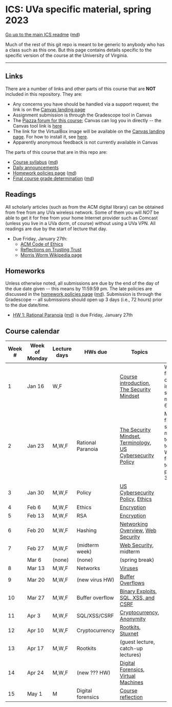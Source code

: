 ICS: UVa specific material, spring 2023
=======================================

[Go up to the main ICS readme](../readme.html) ([md](../readme.md))

Much of the rest of this git repo is meant to be generic to anybody who has a class such as this one. But this page contains details specific to the specific version of the course at the University of Virginia.

------------------------------------------------------------

Links
-----

There are a number of links and other parts of this course that are **NOT** included in this repository.  They are:

- Any concerns you have should be handled via a support request; the link is on the [Canvas landing page][1]
- Assignment submission is through the Gradescope tool in Canvas
- The [Piazza forum for this course](https://piazza.com/class/lcyvdla676110z); Canvas can log you in directly -- the Canvas tool link is [here](https://canvas.its.virginia.edu/courses/59093/external_tools/21)
- The link for the VirtualBox image will be available on the [Canvas landing page][1].  For how to install it, see  [here](https://uva-cs.github.io/pdr/tutorials/01-intro-unix/virtual-box.html).
- Apparently anonymous feedback is not currently available in Canvas

<!-- no longer available in canvas:

- ~~[Email list archive](https://collab.its.virginia.edu/portal/directtool/23262987-1288-4c6d-912f-c1b031973f44/), which is a Collab tool~~
- ~~[Anonymous feedback](https://collab.its.virginia.edu/portal/directtool/b166e2b1-f967-4df0-8e7e-1b25f58a30e2/), which is a Collab tool~~

-->

The parts of this course that are in this repo are:

- [Course syllabus](syllabus.html) ([md](syllabus.md))
- [Daily announcements](daily-announcements.html#/)
- [Homework policies page](hw-policies.html) ([md](hw-policies.md))
- [Final course grade determination](grades.html) ([md](grades.md))


Readings
--------

All scholarly articles (such as from the ACM digital library) can be obtained from free from any UVa wireless network.  Some of them you will *NOT* be able to get it for free from your home Internet provider such as Comcast (unless you live in a UVa dorm, of course) without using a UVa VPN.  All readings are due by the start of lecture that day.

<!--
- Due Friday, September 13th:
    - [An Introduction to Cybersecurity Ethics](https://www.scu.edu/media/ethics-center/technology-ethics/IntroToCybersecurityEthics.pdf): you can skip the questions (the blue boxes therein); once you remove those, the table of contents, and the appendices, it's about 35 typed pages
-->

- Due Friday, January 27th:
	- [ACM Code of Ethics](https://www.acm.org/code-of-ethics)
    - [Reflections on Trusting Trust](https://dl.acm.org/citation.cfm?id=358210)
	- [Morris Worm Wikipedia page](https://en.wikipedia.org/wiki/Morris_worm)


Homeworks
-----------

Unless otherwise noted, all submissions are due by the end of the day of the due date given -- this means by 11:59:59 pm.  The late policies are discussed in the [homework policies page](hw-policies.html) ([md](hw-policies.md)).  Submission is through the Gradescope -- all submissions should open up 3 days (i.e., 72 hours) prior to the due date/time.

- [HW 1: Rational Paranoia](../hws/hw-paranoia.html) ([md](../hws/hw-paranoia.md)) is due Friday, January 27th

<!-- 

- [HW 13: Forensics](../hws/hw-forensics.html) ([md](../hws/hw-forensics.md)) is due Friday, December 6th
- [HW 12: Movie Night](../hws/hw-movie-night.html) ([md](../hws/hw-movie-night.md)) is due Wednesday, December 4th
- [HW 11: Buffer Overflow](../hws/hw-buffer.html) ([md](../hws/hw-buffer.md)) is due Friday, November 22nd
- [HW 10: Celebrity Visit](../hws/hw-celebrity-visit.html) ([md](../hws/hw-celebrity-visit.md)) is due Thursday, November 21st, and there is all of 12 hours of lateness allowed on this!
- [HW 9: Rootkits](../hws/hw-rootkits.html) ([md](../hws/hw-rootkits.md)) is due Friday, November 15th
- [HW 8: Cryptocurrency](../hws/hw-cryptocurrency.html) ([md](../hws/hw-cryptocurrency.md)) is due Friday, November 1st
- [HW 7: Networks](../hws/hw-networks.html) ([md](../hws/hw-networks.md)) is due Friday, October 25th
- [HW 6: SQL, XSS, & CSRF](../hws/hw-sql-xss-csrf.html) ([md](../hws/hw-sql-xss-csrf.md)) is due Friday, October 18th
- [HW 5: Hashing](../hws/hw-hashing.html) ([md](../hws/hw-hashing.md)) is due Friday, October 4th
- [HW 4: RSA](../hws/hw-rsa.html) ([md](../hws/hw-rsa.md)) is due Friday, September 27th
- [HW 3: Ethics](../hws/hw-ethics.html) ([md](../hws/hw-ethics.md)) is due Friday, September 20th
- [HW 2: Policy](../hws/hw-policy.html) ([md](../hws/hw-policy.md)) is due Friday, September 13th

-->

Course calendar
---------------

| Week # | Week of Monday | Lecture days | HWs due | Topics | Progress |
|----|----|----|----|----|----|
| 1  | Jan 16 | W,F    |                   | [Course introduction](../slides/introduction.html#/), [The Security Mindset](../slides/security-mindset.html#/) | Wed: finished course intro; Fri: security mindset to 6.13 |
| 2  | Jan 23 | M,W,F  | Rational Paranoia | [The Security Mindset](../slides/security-mindset.html#/), [Terminology](../slides/terminology.html#/), [US Cybersecurity Policy](../slides/policy.html#/) | Mon: finished security mindset, terminology to 4.13; Wed: finished terminology, policy to 3.18 |
| 3  | Jan 30 | M,W,F  | Policy            | [US Cybersecurity Policy](../slides/policy.html#/), [Ethics](../slides/ethics.html#/) | |
| 4  | Feb 6  | M,W,F  | Ethics            | [Encryption](../slides/encryption.html#/) | |
| 5  | Feb 13 | M,W,F  | RSA               | [Encryption](../slides/encryption.html#/) | |
| 6  | Feb 20 | M,W,F  | Hashing           | [Networking Overview](../slides/networks.html#/), [Web Security](../slides/web-security.html#/) | |
| 7  | Feb 27 | M,W,F  | (midterm week)    | [Web Security](../slides/web-security.html#/), midterm | |
|    | Mar 6  | (none) | (none)            | (spring break)  | |
| 8  | Mar 13 | M,W,F  | Networks          | [Viruses](../slides/viruses.html#/)| |
| 9  | Mar 20 | M,W,F  | (new virus HW)    | [Buffer Overflows](../slides/buffer-overflows.html#/) | |
| 10 | Mar 27 | M,W,F  | Buffer overflow   | [Binary Exploits](../slides/binary-exploits.html#/), [SQL, XSS, and CSRF](../slides/sql-xss-csrf.html#/) |
| 11 | Apr 3  | M,W,F  | SQL/XSS/CSRF      | [Cryptocurrency](../slides/cryptocurrency.html#/), [Anonymity](../slides/anonymity.html#/) | |
| 12 | Apr 10 | M,W,F  | Cryptocurrency    | [Rootkits](../slides/rootkits.html#/), [Stuxnet](../slides/stuxnet.html#/) | |
| 13 | Apr 17 | M,W,F  | Rootkits          | (guest lecture, catch-up lectures) | |
| 14 | Apr 24 | M,W,F  | (new ??? HW)      | [Digital Forensics](../slides/forensics.html#/), [Virtual Machines](../slides/vms.html#/) | |
| 15 | May 1  | M      | Digital forensics | [Course reflection](../slides/reflection.html#/) | |

[1]: https://canvas.its.virginia.edu/courses/59093
